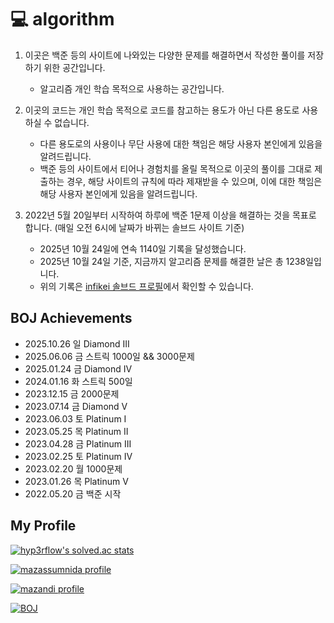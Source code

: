 # 💻 algorithm

1. 이곳은 백준 등의 사이트에 나와있는 다양한 문제를 해결하면서 작성한 풀이를 저장하기 위한 공간입니다.

    - 알고리즘 개인 학습 목적으로 사용하는 공간입니다.

2. 이곳의 코드는 개인 학습 목적으로 코드를 참고하는 용도가 아닌 다른 용도로 사용하실 수 없습니다.

    - 다른 용도로의 사용이나 무단 사용에 대한 책임은 해당 사용자 본인에게 있음을 알려드립니다.
    - 백준 등의 사이트에서 티어나 경험치를 올릴 목적으로 이곳의 풀이를 그대로 제출하는 경우, 해당 사이트의 규칙에 따라 제재받을 수 있으며, 이에 대한 책임은 해당 사용자 본인에게 있음을 알려드립니다.

3. 2022년 5월 20일부터 시작하여 하루에 백준 1문제 이상을 해결하는 것을 목표로 합니다. (매일 오전 6시에 날짜가 바뀌는 솔브드 사이트 기준)

    - 2025년 10월 24일에 연속 1140일 기록을 달성했습니다.
    - 2025년 10월 24일 기준, 지금까지 알고리즘 문제를 해결한 날은 총 1238일입니다.
    - 위의 기록은 [infikei 솔브드 프로필](https://solved.ac/profile/infikei)에서 확인할 수 있습니다.

## BOJ Achievements

- 2025.10.26 일 Diamond III
- 2025.06.06 금 스트릭 1000일 && 3000문제
- 2025.01.24 금 Diamond IV
- 2024.01.16 화 스트릭 500일
- 2023.12.15 금 2000문제
- 2023.07.14 금 Diamond V
- 2023.06.03 토 Platinum I
- 2023.05.25 목 Platinum II
- 2023.04.28 금 Platinum III
- 2023.02.25 토 Platinum IV
- 2023.02.20 월 1000문제
- 2023.01.26 목 Platinum V
- 2022.05.20 금 백준 시작

## My Profile

[![hyp3rflow's solved.ac stats](https://github-readme-solvedac.hyp3rflow.vercel.app/api/?handle=infikei)](https://solved.ac/profile/infikei)

[![mazassumnida profile](http://mazassumnida.wtf/api/v2/generate_badge?boj=infikei)](https://solved.ac/profile/infikei)

[![mazandi profile](http://mazandi.herokuapp.com/api?handle=infikei&theme=dark)](https://solved.ac/profile/infikei)

[![BOJ](https://bojstat.vulcan.site/infikei)](https://solved.ac/profile/infikei)
